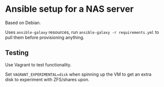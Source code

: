 # Ansible setup for a NAS server

Based on Debian.

Uses `ansible-galaxy` resources, run `ansible-galaxy -r requirements.yml` to pull them before provisioning anything.

## Testing

Use Vagrant to test functionality.

Set `VAGRANT_EXPERIMENTAL=disk` when spinning up the VM to get an extra disk to experiment with ZFS/shares upon.
